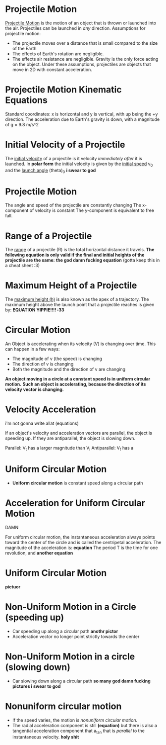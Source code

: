 # Projectile Motion
<u>Projectile Motion</u> is the motion of an object that is thrown or launched into the air. Projectiles can be launched in *any* direction.
Assumptions for projectile motion:
- The projectile moves over a distance that is small compared to the size of the Earth
- The effects of Earth's rotation are negligible.
- The effects air resistance are negligible. Gravity is the only force acting on the object.
Under these assumptions, projectiles are objects that move in 2D with constant acceleration.

# Projectile Motion Kinematic Equations
Standard coordinates: x is horizontal and y is vertical, with up being the +y direction.
The acceleration due to Earth's gravity is down, with a magnitude of g = 9.8 m/s^2

# Initial Velocity of a Projectile
The <u>initial velocity</u> of a projectile is it velocity *immediately after* it is launched.
	In **polar form** the initial velocity is given by the <u>initial speed</u> v<sub>0</sub> and the <u>launch angle</u> (theta)<sub>0</sub>
**i swear to god**

# Projectile Motion
The angle and speed of the projectile are constantly changing
The x-component of velocity is constant
The y-component is equivalent to free fall.

# Range of a Projectile
The <u>range</u> of a projectile (R) is the total horizontal distance it travels. **The following equation is only valid if the final and initial heights of the projectile are the same:**
**the god damn fucking equation** (gotta keep this in a cheat sheet :3)

# Maximum Height of a Projectile
The <u>maximum height (h)</u> is also known as the apex of a trajectory. The maximum height above the launch point that a projectile reaches is given by:
**EQUATION YIPPIE!!!! :33**

# Circular Motion
An Object is accelerating when its velocity (V) is changing over time. This can happen in a few ways:
- The magnitude of v (the speed) is changing
- The direction of v is changing
- Both the magnitude and the direction of v are changing

**An object moving in a circle at a constant speed is in uniform circular motion.**
**Such an object is accelerating, because the direction of its velocity vector is changing.**

# Velocity Acceleration
i'm not gonna write allat (equations)

If an object's velocity and acceleration vectors are parallel, the object is speeding up. If they are antiparallel, the object is slowing down.

Parallel: V<sub>t</sub> has a larger magnitude than V<sub>i</sub>
Antiparallel: V<sub>f</sub> has a 

# Uniform Circular Motion
- **Uniform circular motion** is constant speed along a circular path

# Acceleration for Uniform Circular Motion
DAMN

For uniform circular motion, the instantaneous acceleration always points toward the center of the circle and is called the centripetal acceleration.
The magnitude of the acceleration is: **equation**
The period T is the time for one revolution, and **another equation**

# Uniform Circular Motion
**pictuor**

# Non-Uniform Motion in a Circle (speeding up)
- Car speeding up along a circular path
**anothr pictor**
- Acceleration vector no longer point strictly towards the center

# Non-Uniform Motion in a circle (slowing down)
- Car slowing down along a circular path
**so many god damn fucking pictures i swear to god**

# Nonuniform circular motion
- If the speed varies, the motion is *nonuniform circular motion.*
- The radial acceleration component is still **(equation)** but there is also a tangential acceleration component that a<sub>tan</sub> that is *parallel* to the instantaneous velocity. 
**holy shit**